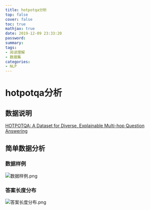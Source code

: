 ```yaml
---
title: hotpotqa分析
top: false
cover: false
toc: true
mathjax: true
date: 2019-12-09 23:33:20
password:
summary:
tags:
- 阅读理解
- 数据集
categories:
- NLP
---
```

# hotpotqa分析
## 数据说明
[HOTPOTQA: A Dataset for Diverse, Explainable
Multi-hop Question Answering](https://arxiv.org/pdf/1809.09600.pdf)
## 简单数据分析
### 数据样例
![数据样例.png](https://i.loli.net/2019/12/09/Xru7oOWUNjbLk1M.png)
### 答案长度分布
![答案长度分布.png](https://i.loli.net/2019/12/09/Xru7oOWUNjbLk1M.png)
